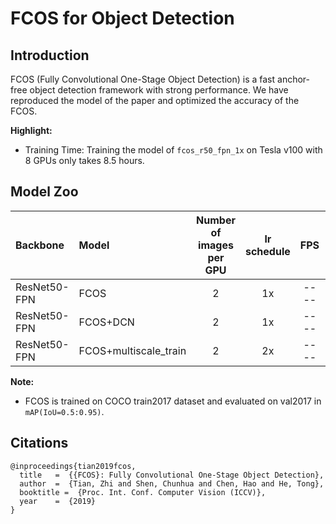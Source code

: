# FCOS for Object Detection

## Introduction

FCOS (Fully Convolutional One-Stage Object Detection) is a fast anchor-free object detection framework with strong performance. We have reproduced the model of the paper and optimized the accuracy of the FCOS.

**Highlight:**

- Training Time: Training the model of `fcos_r50_fpn_1x` on Tesla v100 with 8 GPUs only takes 8.5 hours.

## Model Zoo

| Backbone        | Model      | Number of images per GPU | lr schedule |FPS | Box AP |                           Download                          | Config |
| :-------------- | :------------- | :-----: | :-----: | :------------: | :-----: | :-----------------------------------------------------: | :-----: |
| ResNet50-FPN    | FCOS           |    2    |   1x      |     ----     |  39.6  | [Download](https://paddledet.bj.bcebos.com/models/fcos_r50_fpn_1x_coco.pdparams) | [Config](https://github.com/PaddlePaddle/PaddleDetection/tree/release/2.3/configs/fcos/fcos_r50_fpn_1x_coco.yml) |
| ResNet50-FPN    | FCOS+DCN       |    2    |   1x      |     ----     |  44.3  | [Download](https://paddledet.bj.bcebos.com/models/fcos_dcn_r50_fpn_1x_coco.pdparams) | [config](https://github.com/PaddlePaddle/PaddleDetection/tree/release/2.3/configs/fcos/fcos_dcn_r50_fpn_1x_coco.yml) |
| ResNet50-FPN    | FCOS+multiscale_train    |    2    |   2x      |     ----     |  41.8  | [Download](https://paddledet.bj.bcebos.com/models/fcos_r50_fpn_multiscale_2x_coco.pdparams) | [Config](https://github.com/PaddlePaddle/PaddleDetection/tree/release/2.3/configs/fcos/fcos_r50_fpn_multiscale_2x_coco.yml) |

**Note:**

- FCOS is trained on COCO train2017 dataset and evaluated on val2017 in `mAP(IoU=0.5:0.95)`.

## Citations
```
@inproceedings{tian2019fcos,
  title   =  {{FCOS}: Fully Convolutional One-Stage Object Detection},
  author  =  {Tian, Zhi and Shen, Chunhua and Chen, Hao and He, Tong},
  booktitle =  {Proc. Int. Conf. Computer Vision (ICCV)},
  year    =  {2019}
}
```
